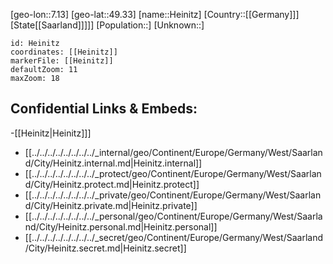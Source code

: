 ﻿---
location: [49.33,7.13]
mapzoom: [7,12] 
mapmarker: city 
type: City
tags:
- geo/City


SpocWebEntityId: 30856
isDeleted: false
confidential: public

---
[geo-lon::7.13]
[geo-lat::49.33]
[name::Heinitz]
[Country::[[Germany]]]
[State[[Saarland]]]]]
[Population::]
[Unknown::]


```leaflet
id: Heinitz
coordinates: [[Heinitz]]
markerFile: [[Heinitz]]
defaultZoom: 11 
maxZoom: 18
```


## Confidential Links & Embeds: 
-[[Heinitz|Heinitz]]] 
- [[../../../../../../../../_internal/geo/Continent/Europe/Germany/West/Saarland/City/Heinitz.internal.md|Heinitz.internal]] 
- [[../../../../../../../../_protect/geo/Continent/Europe/Germany/West/Saarland/City/Heinitz.protect.md|Heinitz.protect]] 
- [[../../../../../../../../_private/geo/Continent/Europe/Germany/West/Saarland/City/Heinitz.private.md|Heinitz.private]] 
- [[../../../../../../../../_personal/geo/Continent/Europe/Germany/West/Saarland/City/Heinitz.personal.md|Heinitz.personal]] 
- [[../../../../../../../../_secret/geo/Continent/Europe/Germany/West/Saarland/City/Heinitz.secret.md|Heinitz.secret]] 

